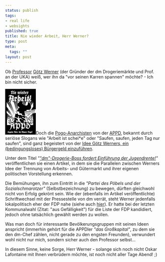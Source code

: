 ```yaml
--- 
status: publish
tags: 
- real life
- websights
published: true
title: Nie wieder Arbeit, Herr Werner?
type: post
meta: 
  tags: ""
layout: post
---
```

Ob <a href="http://www.iep.uni-karlsruhe.de/seite_147.php">Professor</a> <a href="http://de.wikipedia.org/wiki/G%C3%B6tz_Werner">Götz Werner</a> (der Gründer der dm Drogeriemärkte und Prof. an der UKA) weiß, wer ihn da "vor seinen Karren spannen" möchte? - Ich bin nicht sicher.

<img src='/media/wp/20050728appd.gif' alt='APPD' class="alignright border" />Doch die <a href="http://de.wikipedia.org/wiki/APPD">Pogo-Anarchisten</a> von der <a href="http://www.appd.de/">APPD</a>, bekannt durch seriöse Slogans wie "Arbeit ist schei*e" oder "Saufen, saufen, jeden Tag nur saufen", sind ganz begeistert von der <a href="http://brandeins.de/home/inhalt_detail.asp?id=1644&MenuID=8&MagID=61&sid=su8416398752303889">Idee Götz Werners, ein (bedingungsloses) Bürgergeld einzuführen</a>.

Unter dem Titel <em>"<a href="http://www.appd.de/website/action/sub/pp/artikel.php?skin=website_std&id=20050717_111800_goetz_werner">"dm"-Drogerie-Boss fordert Einführung der Jugendrente!</a>"</em> veröffentlichen sie einen Artikel, in dem sie die Parallelen zwischen Werners Idee der Trennung von Arbeits- und Gütermarkt und ihrer eigenen politischen Vorstellung erkennen.

Die Bemühungen, ihn zum Eintritt in die <em>"Partei des Pöbels und der Sozialschmarotzer"</em> (Selbstbezeichnung) zu bewegen, dürften gleichwohl nicht von Erfolg gekrönt sein. Wie der (ebenfalls im Artikel veröffentlichte) Schriftwechsel mit der Pressestelle von dm verrät, steht Werner jedenfalls lokalpolitisch eher der FDP nahe (siehe auch <a href="http://klappeauf.de/aktuell/2005_07/goetz_w_werner.shtml">hier</a>). Er hatte bei der letzten Kommunalwahl (Zitat: "aus Gefälligkeit") für die Liste der FDP kandidiert, jedoch ohne tatsächlich gewählt werden zu wollen.

Was man doch für interessante Bevölkerungsgruppen mit seinen Ideen anspricht (immerhin gehört für die APPDler <em>"das Großkapital"</em>, zu dem sie den dm-Chef zählen, nicht gerade zu den engsten Freunden), verwundert wohl nicht nur mich, sondern sicher auch den Professor selbst...

In diesem Sinne, keine Sorge, Herr Werner - solange sich noch nicht Oskar Lafontaine mit Ihnen verbrüdern möchte, ist noch nicht aller Tage Abend! ;)
